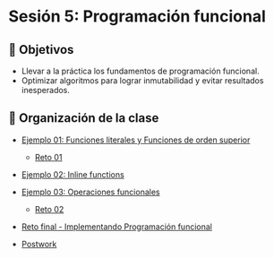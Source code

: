 # Sesión 5: Programación funcional

## :dart: Objetivos 

- Llevar a la práctica los fundamentos de programación funcional.
- Optimizar algoritmos para lograr inmutabilidad y evitar resultados inesperados.

## 📂 Organización de la clase

- [Ejemplo 01: Funciones literales y Funciones de orden superior](Ejemplo-01)
	- [Reto 01](Reto-01)
		
- [Ejemplo 02: Inline functions](Ejemplo-02)
		
- [Ejemplo 03: Operaciones funcionales](Ejemplo-03)
	- [Reto 02](Reto-02)

- [Reto final - Implementando Programación funcional](Reto-final)

- [Postwork](Postwork)


	
